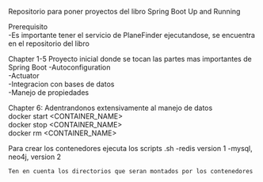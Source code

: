 
Repositorio para poner proyectos del libro Spring Boot Up and Running

Prerequisito \
    -Es importante tener el servicio de PlaneFinder ejecutandose, se encuentra en el repositorio del libro

Chapter 1-5
    Proyecto inicial donde se tocan las partes mas importantes de Spring Boot
    -Autoconfiguration \
    -Actuator \
    -Integracion con bases de datos \
    -Manejo de propiedades 

Chapter 6: Adentrandonos extensivamente al manejo de datos \
docker start <CONTAINER_NAME> \
docker stop  <CONTAINER_NAME> \
docker rm <CONTAINER_NAME>

Para crear los contenedores ejecuta los scripts .sh
-redis version 1
-mysql, neo4j, version 2

    Ten en cuenta los directorios que seran montados por los contenedores

